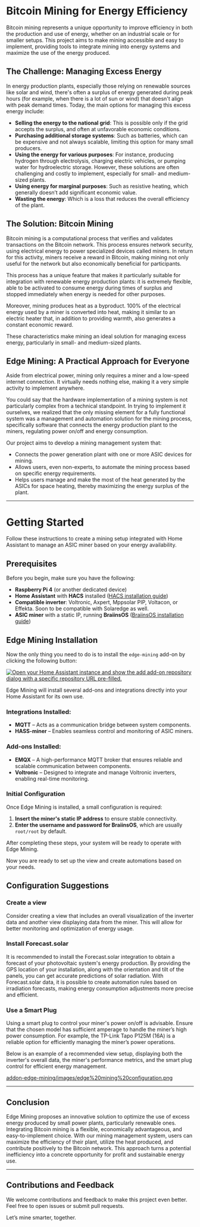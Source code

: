 # Bitcoin Mining for Energy Efficiency

Bitcoin mining represents a unique opportunity to improve efficiency in both the production and use of energy, whether on an industrial scale or for smaller setups. This project aims to make mining accessible and easy to implement, providing tools to integrate mining into energy systems and maximize the use of the energy produced.

## The Challenge: Managing Excess Energy

In energy production plants, especially those relying on renewable sources like solar and wind, there's often a surplus of energy generated during peak hours (for example, when there is a lot of sun or wind) that doesn't align with peak demand times. Today, the main options for managing this excess energy include:

- **Selling the energy to the national grid**: This is possible only if the grid accepts the surplus, and often at unfavorable economic conditions.
- **Purchasing additional storage systems**: Such as batteries, which can be expensive and not always scalable, limiting this option for many small producers.
- **Using the energy for various purposes**: For instance, producing hydrogen through electrolysis, charging electric vehicles, or pumping water for hydroelectric storage. However, these solutions are often challenging and costly to implement, especially for small- and medium-sized plants.
- **Using energy for marginal purposes**: Such as resistive heating, which generally doesn’t add significant economic value.
- **Wasting the energy**: Which is a loss that reduces the overall efficiency of the plant.

## The Solution: Bitcoin Mining

Bitcoin mining is a computational process that verifies and validates transactions on the Bitcoin network. This process ensures network security, using electrical energy to power specialized devices called miners. In return for this activity, miners receive a reward in Bitcoin, making mining not only useful for the network but also economically beneficial for participants.

This process has a unique feature that makes it particularly suitable for integration with renewable energy production plants: it is extremely flexible, able to be activated to consume energy during times of surplus and stopped immediately when energy is needed for other purposes.

Moreover, mining produces heat as a byproduct. 100% of the electrical energy used by a miner is converted into heat, making it similar to an electric heater that, in addition to providing warmth, also generates a constant economic reward.

These characteristics make mining an ideal solution for managing excess energy, particularly in small- and medium-sized plants.

## Edge Mining: A Practical Approach for Everyone

Aside from electrical power, mining only requires a miner and a low-speed internet connection. It virtually needs nothing else, making it a very simple activity to implement anywhere.

You could say that the hardware implementation of a mining system is not particularly complex from a technical standpoint. In trying to implement it ourselves, we realized that the only missing element for a fully functional system was a management and automation solution for the mining process, specifically software that connects the energy production plant to the miners, regulating power on/off and energy consumption.

Our project aims to develop a mining management system that:

- Connects the power generation plant with one or more ASIC devices for mining.
- Allows users, even non-experts, to automate the mining process based on specific energy requirements.
- Helps users manage and make the most of the heat generated by the ASICs for space heating, thereby maximizing the energy surplus of the plant.

---

# Getting Started

Follow these instructions to create a mining setup integrated with Home Assistant to manage an ASIC miner based on your energy availability.

## Prerequisites

Before you begin, make sure you have the following:

- **Raspberry Pi 4** (or another dedicated device)
- **Home Assistant** with **HACS** installed ([HACS installation guide](https://www.hacs.xyz/docs/use/download/download/#to-download-hacs))
- **Compatible inverter**: Voltronic, Axpert, Mppsolar PIP, Voltacon, or Effekta. Soon to be compatible with Solaredge as well.
- **ASIC miner** with a static IP, running **BraiinsOS** ([BraiinsOS installation guide](https://braiins.com/os-firmware))

## Edge Mining Installation

Now the only thing you need to do is to install the `edge-mining` add-on by clicking the following button:

[![Open your Home Assistant instance and show the add add-on repository dialog with a specific repository URL pre-filled.](https://my.home-assistant.io/badges/supervisor_add_addon_repository.svg)](https://my.home-assistant.io/redirect/supervisor_add_addon_repository/?repository_url=https%3A%2F%2Fgithub.com%2Fedge-mining%2Faddon-edge-mining)

Edge Mining will install several add-ons and integrations directly into your Home Assistant for its own use.

### Integrations Installed:

- **MQTT** – Acts as a communication bridge between system components.
- **HASS-miner** – Enables seamless control and monitoring of ASIC miners.

### Add-ons Installed:

- **EMQX** – A high-performance MQTT broker that ensures reliable and scalable communication between components.
- **Voltronic** – Designed to integrate and manage Voltronic inverters, enabling real-time monitoring.

### Initial Configuration

Once Edge Mining is installed, a small configuration is required:

1. **Insert the miner's static IP address** to ensure stable connectivity.
2. **Enter the username and password for BraiinsOS**, which are usually `root/root` by default.

After completing these steps, your system will be ready to operate with Edge Mining.



Now you are ready to set up the view and create automations based on your needs.


## Configuration Suggestions

### Create a view

Consider creating a view that includes an overall visualization of the inverter data and another view displaying data from the miner. This will allow for better monitoring and optimization of energy usage.

### Install Forecast.solar

It is recommended to install the Forecast.solar integration to obtain a forecast of your photovoltaic system's energy production. By providing the GPS location of your installation, along with the orientation and tilt of the panels, you can get accurate predictions of solar radiation. With Forecast.solar data, it is possible to create automation rules based on irradiation forecasts, making energy consumption adjustments more precise and efficient.

### Use a Smart Plug

Using a smart plug to control your miner's power on/off is advisable. Ensure that the chosen model has sufficient amperage to handle the miner’s high power consumption. For example, the TP-Link Tapo P125M (16A) is a reliable option for efficiently managing the miner’s power operations.


Below is an example of a recommended view setup, displaying both the inverter's overall data, the miner's performance metrics, and the smart plug control for efficient energy management.

[addon-edge-mining/images/edge%20mining%20configuration.png](https://github.com/sfrrcr/addon-edge-mining/blob/main/images/edge%20mining%20configuration.png)

---

## Conclusion

Edge Mining proposes an innovative solution to optimize the use of excess energy produced by small power plants, particularly renewable ones. Integrating Bitcoin mining is a flexible, economically advantageous, and easy-to-implement choice. With our mining management system, users can maximize the efficiency of their plant, utilize the heat produced, and contribute positively to the Bitcoin network. This approach turns a potential inefficiency into a concrete opportunity for profit and sustainable energy use.

---

## Contributions and Feedback

We welcome contributions and feedback to make this project even better. Feel free to open issues or submit pull requests.

Let’s mine smarter, together.

